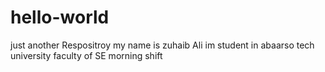# hello-world
just another Respositroy
my name is zuhaib Ali im student in abaarso tech university faculty of SE morning shift
